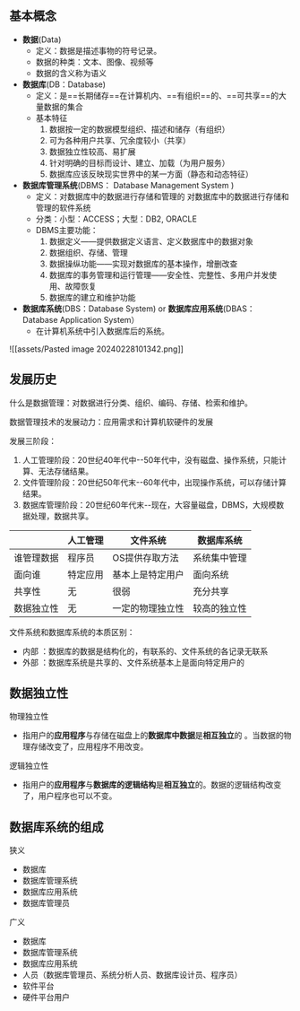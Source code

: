 ## 基本概念

- **数据**(Data)
	- 定义：数据是描述事物的符号记录。
	- 数据的种类：文本、图像、视频等
	- 数据的含义称为语义
- **数据库**(DB：Database)
	- 定义：是==长期储存==在计算机内、==有组织==的、==可共享==的大量数据的集合
	- 基本特征
		1. 数据按一定的数据模型组织、描述和储存（有组织）
		2.  可为各种用户共享、冗余度较小（共享）
		3. 数据独立性较高、易扩展
		4. 针对明确的目标而设计、建立、加载（为用户服务）
		5. 数据库应该反映现实世界中的某一方面（静态和动态特征）
- **数据库管理系统**(DBMS： Database Management System )
	- 定义：对数据库中的数据进行存储和管理的 对数据库中的数据进行存储和管理的软件系统
	- 分类：小型：ACCESS；大型：DB2, ORACLE
	- DBMS主要功能：
		1. 数据定义——提供数据定义语言、定义数据库中的数据对象
		2. 数据组织、存储、管理
		3. 数据操纵功能——实现对数据库的基本操作，增删改查
		4. 数据库的事务管理和运行管理——安全性、完整性、多用户并发使用、故障恢复
		5.  数据库的建立和维护功能
- **数据库系统**(DBS：Database System) or **数据库应用系统**(DBAS： Database Application System）
	- 在计算机系统中引入数据库后的系统。

![[assets/Pasted image 20240228101342.png]]

## 发展历史

什么是数据管理：对数据进行分类、组织、编码、存储、检索和维护。

数据管理技术的发展动力：应用需求和计算机软硬件的发展

发展三阶段：
1. 人工管理阶段：20世纪40年代中--50年代中，没有磁盘、操作系统，只能计算、无法存储结果。
2. 文件管理阶段：20世纪50年代末--60年代中，出现操作系统，可以存储计算结果。
3. 数据库管理阶段：20世纪60年代末--现在，大容量磁盘，DBMS，大规模数据处理，数据共享。 

|            | 人工管理 | 文件系统         | 数据库系统   |
| ---------- | -------- | ---------------- | ------------ |
| 谁管理数据 | 程序员   | OS提供存取方法   | 系统集中管理 |
| 面向谁     | 特定应用 | 基本上是特定用户 | 面向系统     |
| 共享性     | 无       | 很弱             | 充分共享     |
| 数据独立性 | 无       | 一定的物理独立性 | 较高的独立性 |

文件系统和数据库系统的本质区别：
- 内部 ：数据库的数据是结构化的，有联系的、文件系统的各记录无联系
- 外部 ：数据库系统是共享的、文件系统基本上是面向特定用户的

## 数据独立性

物理独立性

- 指用户的**应用程序**与存储在磁盘上的**数据库中数据**是**相互独立**的 。当数据的物理存储改变了，应用程序不用改变。

逻辑独立性

- 指用户的**应用程序**与**数据库的逻辑结构**是**相互独立**的。数据的逻辑结构改变了，用户程序也可以不变。


## 数据库系统的组成


狭义
- 数据库
- 数据库管理系统
- 数据库应用系统
- 数据库管理员

广义
- 数据库
- 数据库管理系统
- 数据库应用系统
- 人员（数据库管理员、系统分析人员、数据库设计员、程序员）
- 软件平台
- 硬件平台用户
